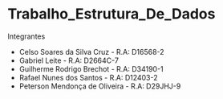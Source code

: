 # Trabalho_Estrutura_De_Dados

Integrantes
* Celso Soares da Silva Cruz - R.A: D16568-2
* Gabriel Leite - R.A: D2664C-7
* Guilherme Rodrigo Brechot - R.A: D34190-1
* Rafael Nunes dos Santos - R.A: D12403-2
* Peterson Mendonça de Oliveira - R.A: D29JHJ-9

